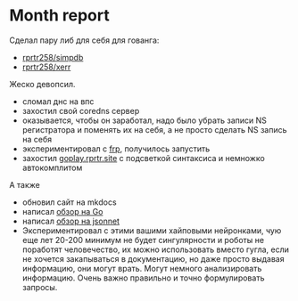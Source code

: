 # Month report

Сделал пару либ для себя для гованга:

- [rprtr258/simpdb](https://github.com/rprtr258/simpdb)
- [rprtr258/xerr](https://github.com/rprtr258/xerr)

Жеско девопсил.

- сломал днс на впс
- захостил свой coredns сервер
- оказывается, чтобы он заработал, надо было убрать записи NS регистратора и поменять их на себя, а не просто сделать NS запись на себя
- экспериментировал с [frp](https://github.com/fatedier/frp), получилось запустить
- захостил [goplay.rprtr.site](https://goplay.rprtr.site/) с подсветкой синтаксиса и немножко автокомплитом

А также

- обновил сайт на mkdocs
- написал [обзор на Go](https://rprtr258.github.io/blog/2023/mar/obzor-na-go/)
- написал [обзор на jsonnet](https://rprtr258.github.io/blog/2023/mar/pro-jsonnet/)
- Экспериментировал с этими вашими хайповыми нейронками, чую еще лет 20-200 минимум не будет сингулярности и роботы не поработят человечество, их можно использовать вместо гугла, если не хочется закапываться в документацию, но даже просто выдавая информацию, они могут врать. Могут немного анализировать информацию. Очень важно правильно и точно формулировать запросы.
